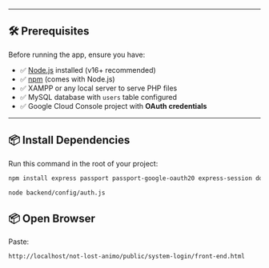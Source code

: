 
---

## 🛠️ Prerequisites

Before running the app, ensure you have:

- ✅ [Node.js](https://nodejs.org/ ) installed (v16+ recommended)
- ✅ [npm](https://www.npmjs.com/ ) (comes with Node.js)
- ✅ XAMPP or any local server to serve PHP files
- ✅ MySQL database with `users` table configured
- ✅ Google Cloud Console project with **OAuth credentials**

---

## 📦 Install Dependencies

Run this command in the root of your project:

```bash
npm install express passport passport-google-oauth20 express-session dotenv mysql2 bcryptjs cors
```

```bash
node backend/config/auth.js
```

## 📦 Open Browser

Paste:

```bash
http://localhost/not-lost-animo/public/system-login/front-end.html
```


